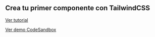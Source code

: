 ## Crea tu primer componente con TailwindCSS

[Ver tutorial](https://miguelquispe.com/blog/crea-tu-primer-componente-con-tailwind-css-tutorial-principiantes)

[Ver demo CodeSandbox](https://codesandbox.io/s/github/miguelquispe/demo-tutorial-tailwind-principiantes/tree/master/)

